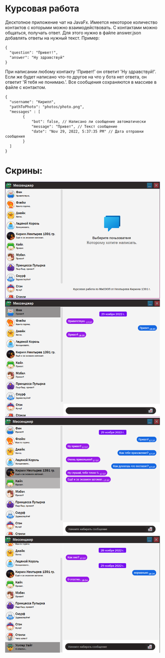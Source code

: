 # Курсовая работа
Десктопное приложение чат на JavaFx.
Имеется некоторое количество контактов с которыми можно взаимодействовать.
С контактами можно общаться, получать ответ.
Для этого нужно в файле answer.json добавлять ответы на нужный текст.
Пример:

    {
      "question": "Привет!",
      "answer": "Ну здравствуй"
    }

При написании любому контакту 'Привет!' он ответит 'Ну здравствуй!'.
Если же будет написано что-то другое на что у бота нет ответа, он ответит 'Я тебя не понимаю.'.
Все сообщения сохраняются в массиве в файле с контактом.

    {
      "username": "Кирилл",
      "pathToPhoto": "photos/photo.png",
      "messages" : [
            {
                "bot": false, // Написано ли сообщение автоматически
                "message": "Привет", // Текст сообщение
                "date": "Nov 29, 2022, 5:37:35 PM" // Дата отправки сообщения
            }
      ]
    }

# Скрины:

![Image alt](https://github.com/KirillNemtyrev/course/raw/master/screens/1.png)
![Image alt](https://github.com/KirillNemtyrev/course/raw/master/screens/2.png)
![Image alt](https://github.com/KirillNemtyrev/course/raw/master/screens/3.png)
![Image alt](https://github.com/KirillNemtyrev/course/raw/master/screens/4.png)

